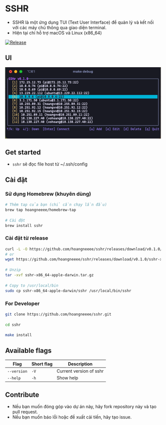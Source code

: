 # SSHR

- SSHR là một ứng dụng TUI (Text User Interface) để quản lý và kết nối với các máy chủ thông qua giao diện terminal.
- Hiện tại chỉ hỗ trợ macOS và Linux (x86_64)

[![Release](https://github.com/hoangneeee/sshr/actions/workflows/release.yml/badge.svg)](https://github.com/hoangneeee/sshr/actions/workflows/release.yml)

## UI

![image](./docs/preview_1.png)

## Get started

- `sshr` sẽ đọc file host từ ~/.ssh/config

## Cài đặt

### Sử dụng Homebrew (khuyên dùng)

```bash
# Thêm tap của bạn (chỉ cần chạy lần đầu)
brew tap hoangneeee/homebrew-tap

# Cài đặt
brew install sshr
```

### Cài đặt từ release

```bash
curl -L -O https://github.com/hoangneeee/sshr/releases/download/v0.1.0/sshr-x86_64-apple-darwin.tar.gz
# or
wget https://github.com/hoangneeee/sshr/releases/download/v0.1.0/sshr-x86_64-apple-darwin.tar.gz

# Unzip
tar -xvf sshr-x86_64-apple-darwin.tar.gz

# Copy to /usr/local/bin
sudo cp sshr-x86_64-apple-darwin/sshr /usr/local/bin/sshr
```

### For Developer

```bash
git clone https://github.com/hoangneeee/sshr.git

cd sshr

make install
```

## Available flags

| Flag        | Short flag | Description             |
| ----------- | ---------- | ----------------------- |
| `--version` | `-V`       | Current version of sshr |
| `--help`    | `-h`       | Show help               |

## Contribute

- Nếu bạn muốn đóng góp vào dự án này, hãy fork repository này và tạo pull request.
- Nếu bạn muốn báo lỗi hoặc đề xuất cải tiến, hãy tạo issue.
